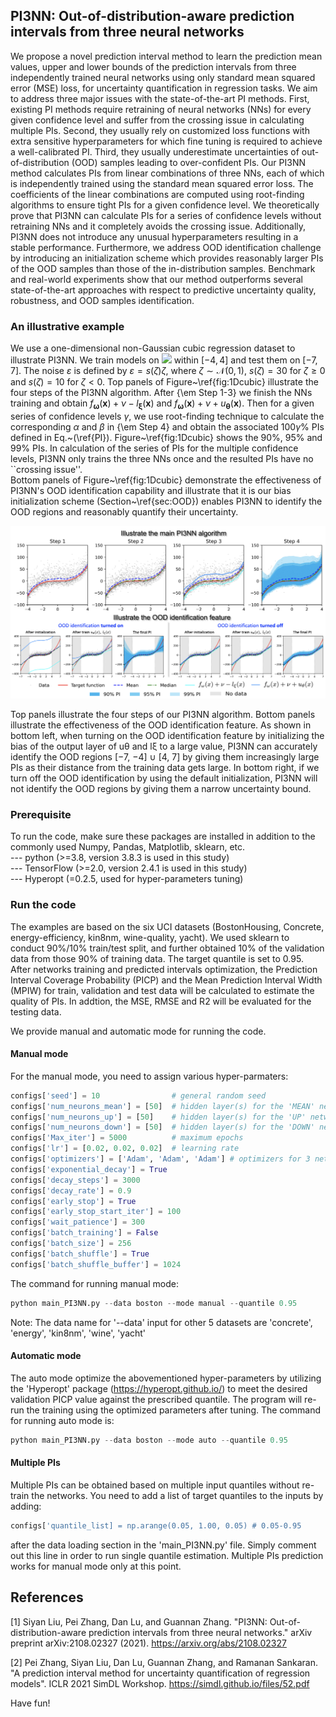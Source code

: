 ## PI3NN: Out-of-distribution-aware prediction intervals from three neural networks

We propose a novel prediction interval method to learn the prediction mean values, upper and lower bounds of the prediction intervals from three independently trained neural networks using only standard mean squared error (MSE) loss, for uncertainty quantification in regression tasks. We aim to address three major issues with the state-of-the-art PI methods. First, existing PI methods require retraining of neural networks (NNs) for every given confidence level and suffer from the crossing issue in calculating multiple PIs. Second, they usually rely on customized loss functions with extra sensitive hyperparameters for which fine tuning is required to achieve a well-calibrated PI. Third, they usually underestimate uncertainties of out-of-distribution (OOD) samples leading to over-confident PIs. Our PI3NN method calculates PIs from linear combinations of three NNs, each of which is independently trained using the standard mean squared error loss. The coefficients of the linear combinations are computed using root-finding algorithms to ensure tight PIs for a given confidence level. We theoretically prove that PI3NN can calculate PIs for a series of confidence levels without retraining NNs and it completely avoids the crossing issue. Additionally, PI3NN does not introduce any unusual hyperparameters resulting in a stable performance. Furthermore, we address OOD identification challenge by introducing an initialization scheme which provides reasonably larger PIs of the OOD samples than those of the in-distribution samples. Benchmark and real-world experiments show that our method outperforms several state-of-the-art approaches with respect to predictive uncertainty quality, robustness, and OOD samples identification.

### An illustrative example

We use a one-dimensional non-Gaussian cubic regression dataset to illustrate PI3NN. We train models on <img src="https://render.githubusercontent.com/render/math?math=y=x^3%2B\varepsilon"> within $[-4,4]$ and test them on $[-7,7]$. The noise $\varepsilon$ is defined by $\varepsilon = s(\zeta)\zeta$, where $\zeta \sim \mathcal{N}(0,1)$, $s(\zeta) = 30$ for $\zeta \ge 0$ and $s(\zeta) = 10$ for $\zeta < 0$.
Top panels of Figure~\ref{fig:1Dcubic} illustrate the four steps of the PI3NN algorithm. After {\em Step 1-3} we finish the NNs training and obtain $f_{\bm \omega}(\bm x) + \nu - l_{\bm \xi}(\bm x)$ and $f_{\bm \omega}(\bm x) + \nu + u_{\bm \theta}(\bm x)$. Then for a given series of confidence levels $\gamma$, we use root-finding technique to calculate the corresponding $\alpha$ and $\beta$ in {\em Step 4} and obtain the associated $100\gamma\%$ PIs defined in Eq.~(\ref{PI}). Figure~\ref{fig:1Dcubic} shows the 90\%, 95\% and 99\% PIs. In calculation of the series of PIs for the multiple confidence levels, PI3NN only trains the three NNs once and the resulted PIs have no ``crossing issue''.  
Bottom panels of Figure~\ref{fig:1Dcubic} demonstrate the effectiveness of PI3NN's OOD identification capability and illustrate that it is our bias initialization scheme (Section~\ref{sec:OOD}) enables PI3NN to identify the OOD regions and reasonably quantify their uncertainty.

<p align="center"><img src="docs/images/PI3NN_main_illustration.png" width=800 /></p>

<p align="left">
Top panels illustrate the four steps of our PI3NN algorithm. Bottom panels illustrate the effectiveness
of the OOD identification feature. As shown in bottom left, when turning on the OOD identification feature by
initializing the bias of the output layer of uθ and lξ to a large value, PI3NN can accurately identify the OOD
regions [−7, −4] ∪ [4, 7] by giving them increasingly large PIs as their distance from the training data gets large.
In bottom right, if we turn off the OOD identification by using the default initialization, PI3NN will not identify
the OOD regions by giving them a narrow uncertainty bound.
</p>


### Prerequisite
To run the code, make sure these packages are installed in addition to the commonly used Numpy, Pandas, Matplotlib, sklearn, etc. <br/>
--- python (>=3.8, version 3.8.3 is used in this study) <br/>
--- TensorFlow (>=2.0, version 2.4.1 is used in this study) <br/>
--- Hyperopt (=0.2.5, used for hyper-parameters tuning) <br/>



### Run the code
The examples are based on the six UCI datasets (BostonHousing, Concrete, energy-efficiency, kin8nm, wine-quality, yacht). We used sklearn to conduct 90%/10% train/test split, and further obtained 10% of the validation data from those 90% of training data. The target quantile is set to 0.95. After networks training and predicted intervals optimization, the Prediction Interval Coverage Probability (PICP) and the Mean Prediction Interval Width (MPIW) for train, validation and test data will be calculated to estimate the quality of PIs. In addtion, the MSE, RMSE and R2 will be evaluated for the testing data.

We provide manual and automatic mode for running the code. 
#### Manual mode
For the manual mode, you need to assign various hyper-parmaters:
```python
configs['seed'] = 10                # general random seed
configs['num_neurons_mean'] = [50]  # hidden layer(s) for the 'MEAN' network. It can be multiple layers like [50, 50]
configs['num_neurons_up'] = [50]    # hidden layer(s) for the 'UP' network
configs['num_neurons_down'] = [50]  # hidden layer(s) for the 'DOWN' network
configs['Max_iter'] = 5000          # maximum epochs
configs['lr'] = [0.02, 0.02, 0.02]  # learning rate
configs['optimizers'] = ['Adam', 'Adam', 'Adam'] # optimizers for 3 networks, which can be 'SGD' 
configs['exponential_decay'] = True 
configs['decay_steps'] = 3000
configs['decay_rate'] = 0.9
configs['early_stop'] = True
configs['early_stop_start_iter'] = 100
configs['wait_patience'] = 300
configs['batch_training'] = False 
configs['batch_size'] = 256
configs['batch_shuffle'] = True
configs['batch_shuffle_buffer'] = 1024 
```
The command for running manual mode:
```python
python main_PI3NN.py --data boston --mode manual --quantile 0.95
```
Note: The data name for '--data' input for other 5 datasets are 'concrete', 'energy', 'kin8nm', 'wine', 'yacht'

#### Automatic mode
The auto mode optimize the abovementioned hyper-parameters by utilizing the 'Hyperopt' package (https://hyperopt.github.io/) to meet the desired validation PICP value against the prescribed quantile. The program will re-run the training using the optimized parameters after tuning. The command for running auto mode is:
```python
python main_PI3NN.py --data boston --mode auto --quantile 0.95
```

#### Multiple PIs
Multiple PIs can be obtained based on multiple input quantiles without re-train the networks. You need to add a list of target quantiles to the inputs by adding:
```python
configs['quantile_list] = np.arange(0.05, 1.00, 0.05) # 0.05-0.95
```
after the data loading section in the 'main_PI3NN.py' file. Simply comment out this line in order to run single quantile estimation. Multiple PIs prediction works for manual mode only at this point. 




## References

[1] Siyan Liu, Pei Zhang, Dan Lu, and Guannan Zhang. "PI3NN: Out-of-distribution-aware prediction intervals from three neural networks." arXiv preprint arXiv:2108.02327 (2021). https://arxiv.org/abs/2108.02327

[2] Pei Zhang, Siyan Liu, Dan Lu, Guannan Zhang, and Ramanan Sankaran. "A prediction interval method for uncertainty quantification of regression models". ICLR 2021 SimDL Workshop. https://simdl.github.io/files/52.pdf


Have fun!

